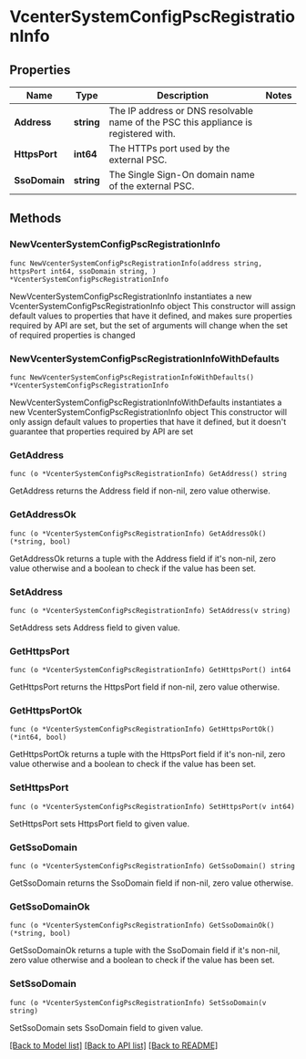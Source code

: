 # VcenterSystemConfigPscRegistrationInfo

## Properties

Name | Type | Description | Notes
------------ | ------------- | ------------- | -------------
**Address** | **string** | The IP address or DNS resolvable name of the PSC this appliance is registered with. | 
**HttpsPort** | **int64** | The HTTPs port used by the external PSC. | 
**SsoDomain** | **string** | The Single Sign-On domain name of the external PSC. | 

## Methods

### NewVcenterSystemConfigPscRegistrationInfo

`func NewVcenterSystemConfigPscRegistrationInfo(address string, httpsPort int64, ssoDomain string, ) *VcenterSystemConfigPscRegistrationInfo`

NewVcenterSystemConfigPscRegistrationInfo instantiates a new VcenterSystemConfigPscRegistrationInfo object
This constructor will assign default values to properties that have it defined,
and makes sure properties required by API are set, but the set of arguments
will change when the set of required properties is changed

### NewVcenterSystemConfigPscRegistrationInfoWithDefaults

`func NewVcenterSystemConfigPscRegistrationInfoWithDefaults() *VcenterSystemConfigPscRegistrationInfo`

NewVcenterSystemConfigPscRegistrationInfoWithDefaults instantiates a new VcenterSystemConfigPscRegistrationInfo object
This constructor will only assign default values to properties that have it defined,
but it doesn't guarantee that properties required by API are set

### GetAddress

`func (o *VcenterSystemConfigPscRegistrationInfo) GetAddress() string`

GetAddress returns the Address field if non-nil, zero value otherwise.

### GetAddressOk

`func (o *VcenterSystemConfigPscRegistrationInfo) GetAddressOk() (*string, bool)`

GetAddressOk returns a tuple with the Address field if it's non-nil, zero value otherwise
and a boolean to check if the value has been set.

### SetAddress

`func (o *VcenterSystemConfigPscRegistrationInfo) SetAddress(v string)`

SetAddress sets Address field to given value.


### GetHttpsPort

`func (o *VcenterSystemConfigPscRegistrationInfo) GetHttpsPort() int64`

GetHttpsPort returns the HttpsPort field if non-nil, zero value otherwise.

### GetHttpsPortOk

`func (o *VcenterSystemConfigPscRegistrationInfo) GetHttpsPortOk() (*int64, bool)`

GetHttpsPortOk returns a tuple with the HttpsPort field if it's non-nil, zero value otherwise
and a boolean to check if the value has been set.

### SetHttpsPort

`func (o *VcenterSystemConfigPscRegistrationInfo) SetHttpsPort(v int64)`

SetHttpsPort sets HttpsPort field to given value.


### GetSsoDomain

`func (o *VcenterSystemConfigPscRegistrationInfo) GetSsoDomain() string`

GetSsoDomain returns the SsoDomain field if non-nil, zero value otherwise.

### GetSsoDomainOk

`func (o *VcenterSystemConfigPscRegistrationInfo) GetSsoDomainOk() (*string, bool)`

GetSsoDomainOk returns a tuple with the SsoDomain field if it's non-nil, zero value otherwise
and a boolean to check if the value has been set.

### SetSsoDomain

`func (o *VcenterSystemConfigPscRegistrationInfo) SetSsoDomain(v string)`

SetSsoDomain sets SsoDomain field to given value.



[[Back to Model list]](../README.md#documentation-for-models) [[Back to API list]](../README.md#documentation-for-api-endpoints) [[Back to README]](../README.md)


